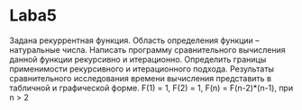 # Laba5
 Задана рекуррентная функция. Область определения функции – натуральные числа.
 Написать программу сравнительного вычисления данной функции рекурсивно и итерационно.
 Определить границы применимости рекурсивного и итерационного подхода.
 Результаты сравнительного исследования времени вычисления представить в табличной и графической форме.
 F(1) = 1, F(2) = 1, F(n) = F(n-2)*(n-1), при n > 2
